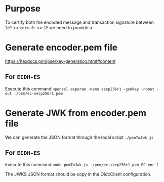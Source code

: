 # Purpose

To certify both the encoded message and transaction signature between
`IdP` <> `core-fc` <> `SP` we need to provide a

# Generate encoder.pem file

<https://hexdocs.pm/jose/key-generation.html#content>

## For `ECDH-ES`

Execute this command
`openssl ecparam -name secp256r1 -genkey -noout -out ./pem/ec-secp256r1.pem`

# Generate JWK from encoder.pem file

We can generate the JSON format through the local script `./pemToJwk.js`

## For `ECDH-ES`

Execute this command
`node pemToJwk.js ./pem/ec-secp256r1.pem EC enc 1`

The JWKS JSON format should be copy in the OidcClient configuration.
